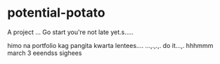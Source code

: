 # potential-potato
A project
...
Go start you're not late yet.s.....

himo na portfolio kag pangita kwarta lentees....
...,.,.,.
do it...,.
 hhhmmm march 3 eeendss
 sighees
<!-- I will start today freelancing and VA help meqq

help me help me helpppp..

mashed potato
heyy

hello. s.
